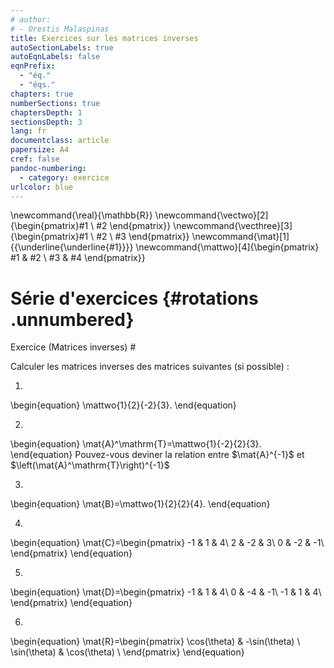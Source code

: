 ```yaml
---
# author:
# - Orestis Malaspinas
title: Exercices sur les matrices inverses
autoSectionLabels: true
autoEqnLabels: false
eqnPrefix: 
  - "éq."
  - "éqs."
chapters: true
numberSections: true
chaptersDepth: 1
sectionsDepth: 3
lang: fr
documentclass: article
papersize: A4
cref: false
pandoc-numbering:
  - category: exercice
urlcolor: blue
---
```

\newcommand{\real}{\mathbb{R}}
\newcommand{\vectwo}[2]{\begin{pmatrix}#1 \\ #2 \end{pmatrix}}
\newcommand{\vecthree}[3]{\begin{pmatrix}#1 \\ #2 \\ #3 \end{pmatrix}}
\newcommand{\mat}[1]{{\underline{\underline{#1}}}}
\newcommand{\mattwo}[4]{\begin{pmatrix}
								#1 & #2 \\
								#3 & #4
						\end{pmatrix}}

Série d'exercices {#rotations .unnumbered}
=================

Exercice (Matrices inverses) #

Calculer les matrices inverses des matrices suivantes (si possible) :

1. 
\begin{equation}
\mattwo{1}{2}{-2}{3}.
\end{equation}

2. 
\begin{equation}
\mat{A}^\mathrm{T}=\mattwo{1}{-2}{2}{3}.
\end{equation}
Pouvez-vous deviner la relation entre $\mat{A}^{-1}$ et $\left(\mat{A}^\mathrm{T}\right)^{-1}$

3. 
\begin{equation}
\mat{B}=\mattwo{1}{2}{2}{4}.
\end{equation}

4. 
\begin{equation}
\mat{C}=\begin{pmatrix}
	-1 &  1 & 4\\
	 2 & -2 & 3\\
	 0 & -2 & -1\\
\end{pmatrix}
\end{equation}

5. 
\begin{equation}
\mat{D}=\begin{pmatrix}
	-1 &  1 & 4\\
	 0 & -4 & -1\\
	-1 &  1 & 4\\
\end{pmatrix}
\end{equation}

6. 
\begin{equation}
\mat{R}=\begin{pmatrix}
	\cos(\theta)  & -\sin(\theta) \\
	\sin(\theta) & \cos(\theta) \\
\end{pmatrix}
\end{equation}
